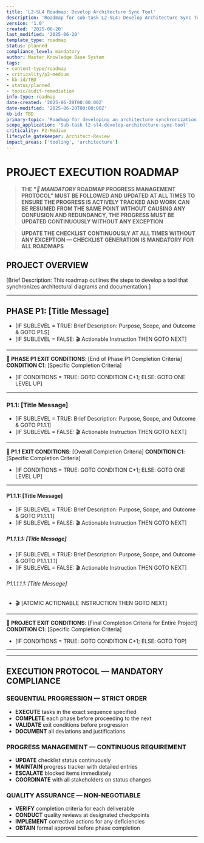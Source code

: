 ```yaml
---
title: 'L2-SL4 Roadmap: Develop Architecture Sync Tool'
description: 'Roadmap for sub-task L2-SL4: Develop Architecture Sync Tool'
version: '1.0'
created: '2025-06-20'
last_modified: '2025-06-20'
template_type: roadmap
status: planned
compliance_level: mandatory
author: Master Knowledge Base System
tags:
- content-type/roadmap
- criticality/p2-medium
- kb-id/TBD
- status/planned
- topic/audit-remediation
info-type: roadmap
date-created: '2025-06-20T00:00:00Z'
date-modified: '2025-06-20T00:00:00Z'
kb-id: TBD
primary-topic: 'Roadmap for developing an architecture synchronization tool.'
scope_application: 'Sub-task l2-sl4-develop-architecture-sync-tool'
criticality: P2-Medium
lifecycle_gatekeeper: Architect-Review
impact_areas: ['tooling', 'architecture']
---
```

# PROJECT EXECUTION ROADMAP

>**THE "*🚨 MANDATORY* ROADMAP PROGRESS MANAGEMENT PROTOCOL" **MUST** BE FOLLOWED AND UPDATED AT ALL TIMES TO ENSURE THE PROGRESS IS ACTIVELY TRACKED AND WORK CAN BE RESUMED FROM THE SAME POINT WITHOUT CAUSING ANY CONFUSION AND REDUNDANCY, THE PROGRESS **MUST** BE UPDATED CONTINUOUSLY WITHOUT ANY EXCEPTION**

>**UPDATE THE CHECKLIST CONTINUOUSLY AT ALL TIMES WITHOUT ANY EXCEPTION — CHECKLIST GENERATION IS **MANDATORY** FOR ALL ROADMAPS**

## PROJECT OVERVIEW

[Brief Description: This roadmap outlines the steps to develop a tool that synchronizes architectural diagrams and documentation.]

---

## PHASE P1: [Title Message]
- [IF SUBLEVEL = TRUE: Brief Description: Purpose, Scope, and Outcome & GOTO P1.S]
- [IF SUBLEVEL = FALSE: 🎬 Actionable Instruction THEN GOTO NEXT]

---

**🏁 PHASE P1 EXIT CONDITIONS**: [End of Phase P1 Completion Criteria]
**CONDITION C1**: [Specific Completion Criteria]
- [IF CONDITIONS = TRUE: GOTO CONDITION C+1; ELSE: GOTO ONE LEVEL UP]

---

### P1.1: [Title Message]
- [IF SUBLEVEL = TRUE: Brief Description: Purpose, Scope, and Outcome & GOTO P1.1.1]
- [IF SUBLEVEL = FALSE: 🎬 Actionable Instruction THEN GOTO NEXT]

---

**🏁 P1.1 EXIT CONDITIONS**: [Overall Completion Criteria]
**CONDITION C1**: [Specific Completion Criteria]
- [IF CONDITIONS = TRUE: GOTO CONDITION C+1; ELSE: GOTO ONE LEVEL UP]

---

#### P1.1.1: [Title Message]
- [IF SUBLEVEL = TRUE: Brief Description: Purpose, Scope, and Outcome & GOTO P1.1.1.1]
- [IF SUBLEVEL = FALSE: 🎬 Actionable Instruction THEN GOTO NEXT]

##### P1.1.1.1: [Title Message]
- [IF SUBLEVEL = TRUE: Brief Description: Purpose, Scope, and Outcome & GOTO P1.1.1.1.1]
- [IF SUBLEVEL = FALSE: 🎬 Actionable Instruction THEN GOTO NEXT]

###### P1.1.1.1.1: [Title Message]
- 🎬 [ATOMIC ACTIONABLE INSTRUCTION THEN GOTO NEXT]

---

**🏁 PROJECT EXIT CONDITIONS**: [Final Completion Criteria for Entire Project]
**CONDITION C1**: [Specific Completion Criteria]
- [IF CONDITIONS = TRUE: GOTO CONDITION C+1; ELSE: GOTO TOP]

---
---

## EXECUTION PROTOCOL — MANDATORY COMPLIANCE

### **SEQUENTIAL PROGRESSION — STRICT ORDER**
- **EXECUTE** tasks in the exact sequence specified
- **COMPLETE** each phase before proceeding to the next
- **VALIDATE** exit conditions before progression
- **DOCUMENT** all deviations and justifications

### **PROGRESS MANAGEMENT — CONTINUOUS REQUIREMENT**
- **UPDATE** checklist status continuously
- **MAINTAIN** progress tracker with detailed entries
- **ESCALATE** blocked items immediately
- **COORDINATE** with all stakeholders on status changes

### **QUALITY ASSURANCE — NON-NEGOTIABLE**
- **VERIFY** completion criteria for each deliverable
- **CONDUCT** quality reviews at designated checkpoints
- **IMPLEMENT** corrective actions for any deficiencies
- **OBTAIN** formal approval before phase completion

--- 